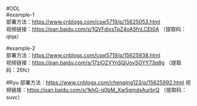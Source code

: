 #ODL  
 #example-1  
  部署方法：https://www.cnblogs.com/csw5719/p/15625053.html  
  视频链接：https://pan.baidu.com/s/1QVFdixsTpZ4oA5fnLCEt0A （提取码：qlqa）
 
 #example-2  
  部署方法：https://www.cnblogs.com/csw5719/p/15625938.html   
  视频链接：https://pan.baidu.com/s/17ziOZYYnSQUovSGYY73p8g （提取码：26fc） 

#Ryu
  部署方法：https://www.cnblogs.com/chenqing123/p/15625992.html
  视频链接：https://pan.baidu.com/s/1khG-q0bM_Xw5gmdsAurbrQ （提取码：suvc）

